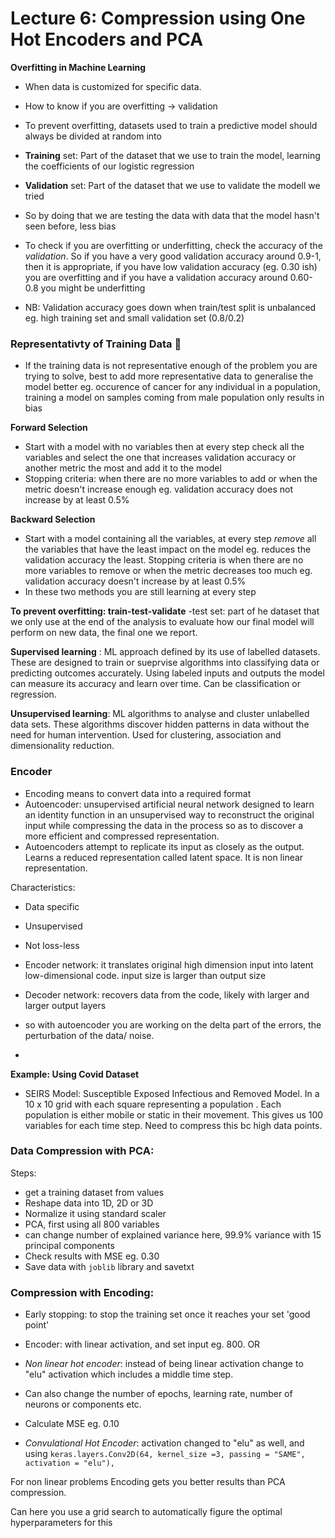 # Lecture 6: Compression using One Hot Encoders and PCA

**Overfitting in Machine Learning**

- When data is customized for specific data.
- How to know if you are overfitting -> validation
- To prevent overfitting, datasets used to train a predictive model should always be divided at random into
-  **Training** set: Part of the dataset that we use to train the model, learning the coefficients of our logistic regression
-  **Validation** set: Part of the dataset that we use to validate the modell we tried
-  So by doing that we are testing the data with data that the model hasn't seen before, less bias
-  To check if you are overfitting or underfitting, check the accuracy of the *validation*. So if you have a very good validation accuracy around 0.9-1, then it is appropriate, if you have low validation accuracy (eg. 0.30 ish) you are overfitting and if you have a validation accuracy around 0.60-0.8 you might be underfitting

- NB: Validation accuracy goes down when train/test split is unbalanced eg. high training set and small validation set (0.8/0.2)

### Representativty of Training Data 🧏

- If the training data is not representative enough of the problem you are trying to solve, best to add more  representative data to generalise the model better
eg. occurence of cancer for any individual in a population, training a model on samples coming from male population only results in bias 


**Forward Selection**
- Start with a model with no variables then at every step check all the variables and select the one that increases validation accuracy or another metric the most and add it to the model
- Stopping criteria: when there are no more variables to add or when the metric doesn't increase enough eg. validation accuracy does not increase by at least 0.5%

**Backward Selection**
- Start with a model containing all the variables, at every step *remove* all the variables that have the least impact on the model  eg. reduces the validation accuracy the least. Stopping criteria is when there are no more variables to remove or when the metric decreases too much eg. validation accuracy doesn't increase by at least 0.5%
- In these two methods you are still learning at every step

**To prevent overfitting: train-test-validate**
-test set: part of he dataset that we only use at the end of the analysis to evaluate how our final model will perform on new data, the final one we report.


**Supervised learning** : ML approach defined by its use of labelled datasets. These are designed to train or sueprvise algorithms into classifying data or predicting outcomes accurately. Using labeled inputs and outputs the model can measure its accuracy and learn over time.
Can be classification or regression.

**Unsupervised learning**: ML algorithms to analyse and cluster unlabelled data sets. These algorithms discover hidden patterns in data without the need for human intervention. Used for clustering, association and dimensionality reduction.



### Encoder

- Encoding means to convert data into a required format
- Autoencoder: unsupervised artificial neural network designed to learn an identity function in an unsupervised way to reconstruct the original input while compressing the data in the process so as to discover a more efficient and compressed representation.
- Autoencoders attempt to replicate its input as closely as the output. Learns a reduced representation called latent space. It is non linear representation.

Characteristics:
- Data specific
- Unsupervised
- Not loss-less

- Encoder network: it translates original high dimension input into latent low-dimensional code. input size is larger than output size
- Decoder network: recovers data from the code, likely with larger and larger output layers

- so with autoencoder you are working on the delta part of the errors, the perturbation of the data/ noise.
- 





**Example: Using Covid Dataset**

- SEIRS Model: Susceptible Exposed Infectious and Removed Model. 
In a 10 x 10 grid with each square representing a population . Each population is either mobile or static in their movement.
This gives us 100 variables for each time step. Need to compress this bc high data points.

### Data Compression with PCA:

Steps:

- get a training dataset from values
- Reshape data into 1D, 2D or 3D 
- Normalize it using standard scaler 
- PCA, first using all 800 variables
- can change number of explained variance here, 99.9% variance with 15 principal components
- Check results with MSE eg. 0.30
- Save data with ```joblib``` library and savetxt 

### Compression with Encoding:

- Early stopping: to stop the training set once it reaches your set 'good point'
- Encoder: with linear activation, and set input eg. 800.
 OR
 
 - *Non linear hot encoder*: instead of being linear activation change to "elu" activation which includes a middle time step.
 - Can also change the number of epochs, learning rate, number of neurons or components etc.
 - Calculate MSE eg. 0.10

- *Convulational Hot Encoder*: activation changed to "elu" as well, and using ```keras.layers.Conv2D(64, kernel_size =3, passing = "SAME", activation = "elu"),```

For non linear problems Encoding gets you better results than PCA compression.

Can here you use a grid search to automatically figure the optimal hyperparameters for this 



